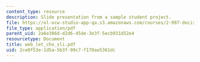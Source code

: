 ```yaml
---
content_type: resource
description: Slide presentation from a sample student project.
file: https://ol-ocw-studio-app-qa.s3.amazonaws.com/courses/2-997-decision-making-in-large-scale-systems-spring-2004/2ce0f53e1d5a5b3f99c7f170ae5361dc_web_let_cho_sli.pdf
file_type: application/pdf
parent_uid: 2a6e386d-d2d6-45de-3e3f-5ecb931d52e4
resourcetype: Document
title: web_let_cho_sli.pdf
uid: 2ce0f53e-1d5a-5b3f-99c7-f170ae5361dc
---
```

